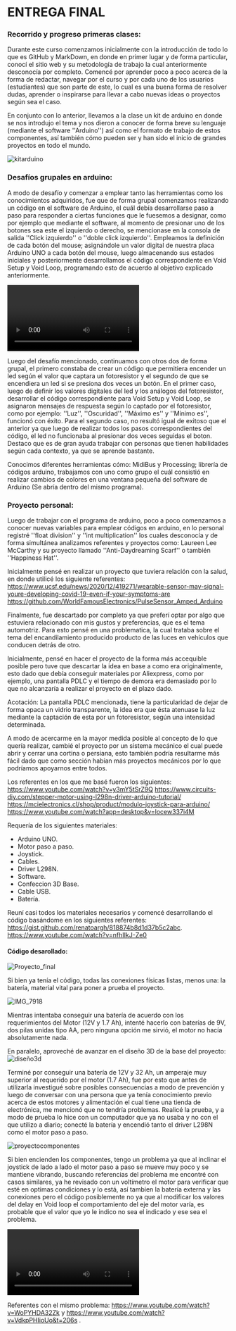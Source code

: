 # ENTREGA FINAL

### Recorrido y progreso primeras clases:
Durante este curso comenzamos inicialmente con la introducción de todo lo que es GitHub y MarkDown, en donde en primer lugar y de forma particular, conocí el sitio web y su metodología de trabajo la cual anteriormente
desconocía por completo. Comencé por aprender poco a poco acerca de la forma de redactar, navegar por el curso y por cada uno de los usuarios (estudiantes) que son parte de este, lo cual es una buena forma de resolver 
dudas, aprender o inspirarse para llevar a cabo nuevas ideas o proyectos según sea el caso.

En conjunto con lo anterior, llevamos a la clase un kit de arduino en donde se nos introdujo el tema y nos dieron a conocer de forma breve su lenguaje (mediante el software ''Arduino'') así como el formato de trabajo de estos componentes, así también 
cómo pueden ser y han sido el inicio de grandes proyectos en todo el mundo. 

![kitarduino](./kitarduino.png)

### Desafíos grupales en arduino:  

A modo de desafío y comenzar a emplear tanto las herramientas como los conocimientos adquiridos, fue que de forma grupal comenzamos realizando un código en el software de Arduino, el cuál debía desarrollarse paso a paso para
responder a ciertas funciones que le fuesemos a designar, como por ejemplo que mediante el software, al momento de presionar uno de los botones sea este el izquierdo o derecho, se mencionase en la consola de salida ''Click
izquierdo'' o ''doble click izquierdo''. Empleamos la definición de cada botón del mouse; asignándole un valor digital de nuestra placa Arduino UNO a cada botón del mouse, luego almacenando sus estados 
iniciales y posteriormente desarrollamos el código correspondiente en Void Setup y Void Loop, programando esto de acuerdo al objetivo explicado anteriormente.

![videoMouseArduino](./videoMouseArduino.mp4)

Luego del desafío mencionado, continuamos con otros dos de forma grupal, el primero constaba de crear un código que permitiera encender un led según el valor que captara un fotoresistor y el segundo de que se encendiera un
led si se presiona dos veces un botón.
En el primer caso, luego de definir los valores digitales del led y los análogos del fotoresistor, desarrollar el código correspondiente para Void Setup y Void Loop, se asignaron mensajes de respuesta según lo captado por
el fotoresistor, como por ejemplo: ''Luz'', ''Oscuridad'', ''Máximo es'' y ''Mínimo es'', funcionó con éxito.
Para el segundo caso, no resultó igual de exitoso que el anterior ya que luego de realizar todos los pasos correspondientes del código, el led no funcionaba al presionar dos veces seguidas el boton.
Destaco que es de gran ayuda trabajar con personas que tienen habilidades según cada contexto, ya que se aprende bastante.

Conocimos diferentes herramientas cómo: MidiBus y Processing; librería de códigos arduino, trabajamos con uno como grupo el cuál consistió en realizar cambios de colores en una ventana pequeña del software de Arduino (Se abría dentro del mismo programa).

### Proyecto personal:

Luego de trabajar con el programa de arduino, poco a poco comenzamos a conocer nuevas variables para emplear códigos en arduino, en lo personal registré ''float division'' y ''int multiplication'' los cuales desconocía y
de forma simultánea analizamos referentes y proyectos como: Laureen Lee McCarthy y su proyecto llamado ''Anti-Daydreaming Scarf'' o también ''Happiness Hat''.

Inicialmente pensé en realizar un proyecto que tuviera relación con la salud, en donde utilicé los siguiente referentes:
https://www.ucsf.edu/news/2020/12/419271/wearable-sensor-may-signal-youre-developing-covid-19-even-if-your-symptoms-are
https://github.com/WorldFamousElectronics/PulseSensor_Amped_Arduino

Finalmente, fue descartado por completo ya que preferí optar por algo que estuviera relacionado con mis gustos y preferencias, que es el tema automotriz. Para esto pensé en una problematica, la cual trataba sobre el tema del
encandilamiento producido producto de las luces en vehículos que conducen detrás de otro. 

Inicialmente, pensé en hacer el proyecto de la forma más accequible posible pero tuve que descartar la idea en base a como era originalmente, esto dado que debía conseguir materiales por Aliexpress, como por ejemplo, una pantalla PDLC y el tiempo de demora era demasiado por lo que no alcanzaría a realizar el proyecto en el plazo dado. 

Acotación: La pantalla PDLC mencionada, tiene la particularidad de dejar de forma opaca un vidrio transparente, la idea era que ésta atenuase la luz mediante la captación de esta por un fotoresistor, según una intensidad determinada.

A modo de acercarme en la mayor medida posible al concepto de lo que quería realizar, cambié el proyecto por un sistema mecánico el cual puede abrir y cerrar una cortina o persiana, esto también podría resultarme más fácil dado que como sección habían más proyectos mecánicos por lo que podríamos apoyarnos entre todos.
 
Los referentes en los que me basé fueron los siguientes: 
https://www.youtube.com/watch?v=y3mY5tSrZ9Q
https://www.circuits-diy.com/stepper-motor-using-l298n-driver-arduino-tutorial/ 
https://mcielectronics.cl/shop/product/modulo-joystick-para-arduino/ 
https://www.youtube.com/watch?app=desktop&v=locew337i4M

Requería de los siguientes materiales:

- Arduino UNO.
- Motor paso a paso.
- Joystick.
- Cables.
- Driver L298N.
- Software.
- Confeccion 3D Base.
- Cable USB.
- Batería.

Reuní casi todos los materiales necesarios y comencé desarrollando el código basándome en los siguientes referentes: 
https://gist.github.com/renatoargh/818874b8d1d37b5c2abc.
https://www.youtube.com/watch?v=nfhIIkJ-Ze0

#### Código desarollado:
![Proyecto_final](./Proyecto_final.ino)

Si bien ya tenía el código, todas las conexiones físicas listas, menos una: la batería, material vital para poner a prueba el proyecto.

![IMG_7918](./IMG_7918.PNG)

Mientras intentaba conseguir una batería de acuerdo con los requerimientos del Motor (12V y 1.7 Ah), intenté hacerlo con baterías de 9V, dos pilas unidas tipo AA, pero ninguna opción me sirvió, el motor no hacía absolutamente nada.

En paralelo, aproveché de avanzar en el diseño 3D de la base del proyecto: 
![diseño3d](./diseño3d.png)

Terminé por conseguir una batería de 12V y 32 Ah, un amperaje muy superior al requerido por el motor (1.7 Ah), fue por esto que antes de utilizarla investigué sobre posibles consecuencias a modo de prevención y luego de conversar con una persona que ya tenía conocimiento previo acerca de estos motores y alimentación el cual tiene una tienda de electrónica, me mencionó que no tendría problemas. Realicé la prueba, y a modo de prueba lo hice con un computador que ya no usaba y no con el que utilizo a diario; conecté la batería y encendió tanto el driver L298N como el motor paso a paso.

![proyectocomponentes](./proyectocomponentes.png)

Si bien encienden los componentes, tengo un problema ya que al inclinar el joystick de lado a lado el motor paso a paso se mueve muy poco y se mantiene vibrando, buscando referencias del problema me encontré con casos similares, ya he revisado con un voltímetro el motor para verificar que esté en optimas condiciones y lo está, así tambien la batería externa y las conexiones pero el código posiblemente no ya que al modificar los valores
del delay en Void loop el comportamiento del eje del motor varía, es probable que el valor que yo le indico no sea el indicado y ese sea el problema.

![videoproyectofinal1](./videoproyectofinal1.mp4)

Referentes con el mismo problema: https://www.youtube.com/watch?v=WoPYHDA32Zk y https://www.youtube.com/watch?v=VdkpPHIioUo&t=206s .













